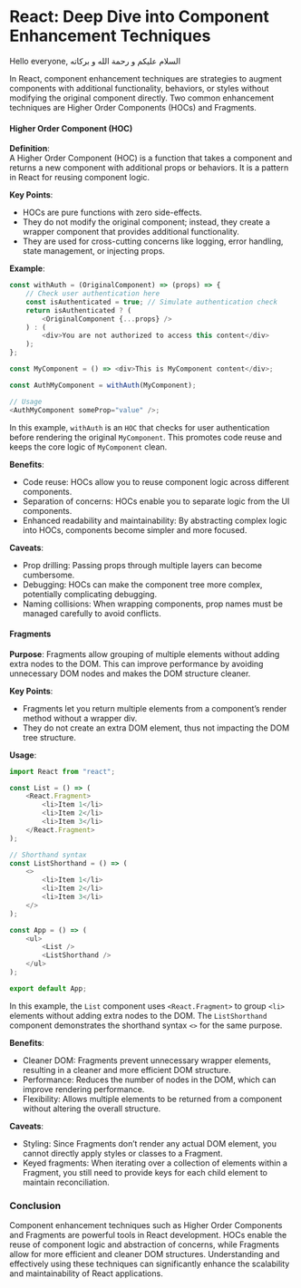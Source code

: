 # React: Deep Dive into Component Enhancement Techniques

Hello everyone, السلام عليكم و رحمة الله و بركاته

In React, component enhancement techniques are strategies to augment components with additional functionality, behaviors, or styles without modifying the original component directly. Two common enhancement techniques are Higher Order Components (HOCs) and Fragments.

#### Higher Order Component (HOC)

**Definition**:  
A Higher Order Component (HOC) is a function that takes a component and returns a new component with additional props or behaviors. It is a pattern in React for reusing component logic.

**Key Points**:

- HOCs are pure functions with zero side-effects.
- They do not modify the original component; instead, they create a wrapper component that provides additional functionality.
- They are used for cross-cutting concerns like logging, error handling, state management, or injecting props.

**Example**:

```javascript
const withAuth = (OriginalComponent) => (props) => {
	// Check user authentication here
	const isAuthenticated = true; // Simulate authentication check
	return isAuthenticated ? (
		<OriginalComponent {...props} />
	) : (
		<div>You are not authorized to access this content</div>
	);
};

const MyComponent = () => <div>This is MyComponent content</div>;

const AuthMyComponent = withAuth(MyComponent);

// Usage
<AuthMyComponent someProp="value" />;
```

In this example, `withAuth` is an `HOC` that checks for user authentication before rendering the original `MyComponent`. This promotes code reuse and keeps the core logic of `MyComponent` clean.

**Benefits**:

- Code reuse: HOCs allow you to reuse component logic across different components.
- Separation of concerns: HOCs enable you to separate logic from the UI components.
- Enhanced readability and maintainability: By abstracting complex logic into HOCs, components become simpler and more focused.

**Caveats**:

- Prop drilling: Passing props through multiple layers can become cumbersome.
- Debugging: HOCs can make the component tree more complex, potentially complicating debugging.
- Naming collisions: When wrapping components, prop names must be managed carefully to avoid conflicts.

#### Fragments

**Purpose**:
Fragments allow grouping of multiple elements without adding extra nodes to the DOM. This can improve performance by avoiding unnecessary DOM nodes and makes the DOM structure cleaner.

**Key Points**:

- Fragments let you return multiple elements from a component’s render method without a wrapper div.
- They do not create an extra DOM element, thus not impacting the DOM tree structure.

**Usage**:

```javascript
import React from "react";

const List = () => (
	<React.Fragment>
		<li>Item 1</li>
		<li>Item 2</li>
		<li>Item 3</li>
	</React.Fragment>
);

// Shorthand syntax
const ListShorthand = () => (
	<>
		<li>Item 1</li>
		<li>Item 2</li>
		<li>Item 3</li>
	</>
);

const App = () => (
	<ul>
		<List />
		<ListShorthand />
	</ul>
);

export default App;
```

In this example, the `List` component uses `<React.Fragment>` to group `<li>` elements without adding extra nodes to the DOM. The `ListShorthand` component demonstrates the shorthand syntax `<>` for the same purpose.

**Benefits**:

- Cleaner DOM: Fragments prevent unnecessary wrapper elements, resulting in a cleaner and more efficient DOM structure.
- Performance: Reduces the number of nodes in the DOM, which can improve rendering performance.
- Flexibility: Allows multiple elements to be returned from a component without altering the overall structure.

**Caveats**:

- Styling: Since Fragments don’t render any actual DOM element, you cannot directly apply styles or classes to a Fragment.
- Keyed fragments: When iterating over a collection of elements within a Fragment, you still need to provide keys for each child element to maintain reconciliation.

### Conclusion

Component enhancement techniques such as Higher Order Components and Fragments are powerful tools in React development. HOCs enable the reuse of component logic and abstraction of concerns, while Fragments allow for more efficient and cleaner DOM structures. Understanding and effectively using these techniques can significantly enhance the scalability and maintainability of React applications.
